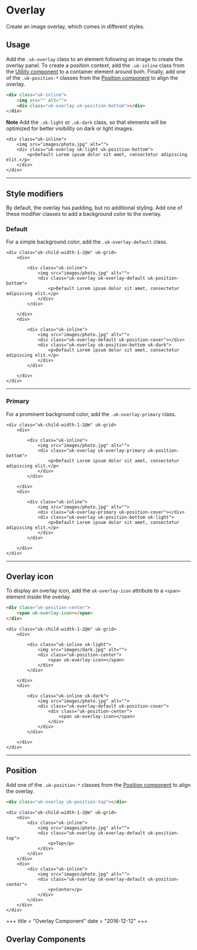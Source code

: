 # Overlay

<p class="uk-text-lead">Create an image overlay, which comes in different styles.</p>

## Usage

Add the `.uk-overlay` class to an element following an image to create the overlay panel. To create a position context, add the `.uk-inline` class from the [Utility component](utility.md#inline) to a container element around both. Finally, add one of the `.uk-position-*` classes from the [Position component](position.md) to align the overlay.

```html
<div class="uk-inline">
    <img src="" alt="">
    <div class="uk-overlay uk-position-bottom"></div>
</div>
```

**Note** Add the `.uk-light` or `.uk-dark` class, so that elements will be optimized for better visibility on dark or light images.

```example
<div class="uk-inline">
    <img src="images/photo.jpg" alt="">
    <div class="uk-overlay uk-light uk-position-bottom">
        <p>Default Lorem ipsum dolor sit amet, consectetur adipiscing elit.</p>
    </div>
</div>
```

***

## Style modifiers

By default, the overlay has padding, but no additional styling. Add one of these modifier classes to add a background color to the overlay.

### Default

For a simple background color, add the `.uk-overlay-default` class.

```example
<div class="uk-child-width-1-2@m" uk-grid>
    <div>

        <div class="uk-inline">
            <img src="images/photo.jpg" alt="">
            <div class="uk-overlay uk-overlay-default uk-position-bottom">
                <p>Default Lorem ipsum dolor sit amet, consectetur adipiscing elit.</p>
            </div>
        </div>

    </div>
    <div>

        <div class="uk-inline">
            <img src="images/photo.jpg" alt="">
            <div class="uk-overlay-default uk-position-cover"></div>
            <div class="uk-overlay uk-position-bottom uk-dark">
                <p>Default Lorem ipsum dolor sit amet, consectetur adipiscing elit.</p>
            </div>
        </div>

    </div>
</div>
```

***

### Primary

For a prominent background color, add the `.uk-overlay-primary` class.

```example
<div class="uk-child-width-1-2@m" uk-grid>
    <div>

        <div class="uk-inline">
            <img src="images/photo.jpg" alt="">
            <div class="uk-overlay uk-overlay-primary uk-position-bottom">
                <p>Default Lorem ipsum dolor sit amet, consectetur adipiscing elit.</p>
            </div>
        </div>

    </div>
    <div>

        <div class="uk-inline">
            <img src="images/photo.jpg" alt="">
            <div class="uk-overlay-primary uk-position-cover"></div>
            <div class="uk-overlay uk-position-bottom uk-light">
                <p>Default Lorem ipsum dolor sit amet, consectetur adipiscing elit.</p>
            </div>
        </div>

    </div>
</div>
```

***

## Overlay icon

To display an overlay icon, add the `uk-overlay-icon` attribute to a `<span>` element inside the overlay.

```html
<div class="uk-position-center">
    <span uk-overlay-icon></span>
</div>
```

```example
<div class="uk-child-width-1-2@m" uk-grid>
    <div>

        <div class="uk-inline uk-light">
            <img src="images/dark.jpg" alt="">
            <div class="uk-position-center">
                <span uk-overlay-icon></span>
            </div>
        </div>

    </div>
    <div>

        <div class="uk-inline uk-dark">
            <img src="images/photo.jpg" alt="">
            <div class="uk-overlay-default uk-position-cover">
                <div class="uk-position-center">
                    <span uk-overlay-icon></span>
                </div>
            </div>
        </div>

    </div>
</div>
```

***

## Position

Add one of the `.uk-position-*` classes from the [Position component](position.md) to align the overlay.

```html
<div class="uk-overlay uk-position-top"></div>
```

```example
<div class="uk-child-width-1-2@m" uk-grid>
    <div>
        <div class="uk-inline">
            <img src="images/photo.jpg" alt="">
            <div class="uk-overlay uk-overlay-default uk-position-top">
                <p>Top</p>
            </div>
        </div>
    </div>
    <div>
        <div class="uk-inline">
            <img src="images/photo.jpg" alt="">
            <div class="uk-overlay uk-overlay-default uk-position-center">
                <p>Center</p>
            </div>
        </div>
    </div>
</div>
```


+++
title = "Overlay Component"
date = "2016-12-12"
+++

## Overlay Components
